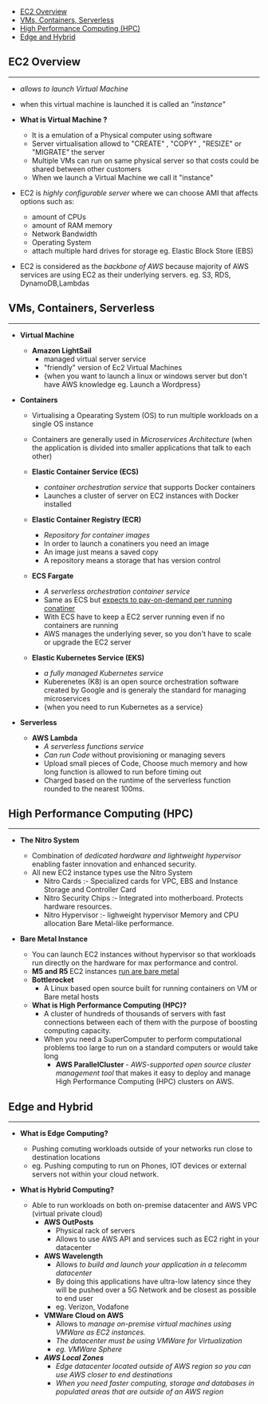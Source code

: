 - [EC2 Overview](#ec2-overview)
- [VMs, Containers, Serverless](#vms-containers-serverless)
- [High Performance Computing (HPC)](#high-performance-computing)
- [Edge and Hybrid](#edge-and-hybrid)

## EC2 Overview
---
 - <i> allows to launch Virtual Machine </i>
 - when this virtual machine is launched it is called an <i>"instance"</i>

 - <b> What is Virtual Machine ?</b>
    - It is a emulation of a Physical computer using software
    - Server virtualisation allowd to "CREATE" , "COPY" , "RESIZE" or "MIGRATE" the server
    - Multiple VMs can run on same physical server so that costs could be shared between other customers
    - When we launch a Virtual Machine we call it "instance"
- EC2 is <i> highly configurable server </i> where we can choose AMI that affects options such as:
    - amount of CPUs
    - amount of RAM memory
    - Network Bandwidth
    - Operating System
    - attach multiple hard drives for storage eg. Elastic Block Store (EBS)
- EC2 is considered as the <i> backbone of AWS </i> because majority of AWS services are using EC2 as their underlying servers. eg. S3, RDS, DynamoDB,Lambdas

## VMs, Containers, Serverless
---

- <b> Virtual Machine </b>
    - <b> Amazon LightSail </b>
        - managed virtual server service
        - "friendly" version of Ec2 Virtual Machines
        - {when you want to launch a linux or windows server but don't have AWS knowledge eg. Launch a Wordpress}

- <b> Containers </b>
    - Virtualising a Opearating System (OS) to run multiple workloads on a single OS instance
    - Containers are generally used in <i> Microservices Architecture </i> (when the application is divided into smaller applications that talk to each other)

    - <b> Elastic Container Service (ECS) </b>
        -  <i> container orchestration service </i> that supports Docker containers
        - Launches a cluster of server on EC2 instances with Docker installed

    - <b> Elastic Container Registry (ECR) </b>     
        - <i> Repository for container images </i>
        - In order to launch a conatiners you need an image
        - An image just means a saved copy
        - A repository means a storage that has version control
    
    - <b> ECS Fargate </b>
        - <i> A serverless orchestration container service </i>
        - Same as ECS but <u> expects to pay-on-demand per running conatiner  </u>
        - With ECS have to keep a EC2 server running even if no containers are running 
        - AWS manages the underlying sever, so you don't have to scale or upgrade the EC2 server
    
    - <b> Elastic Kubernetes Service (EKS) </b>
        - <i> a fully managed Kubernetes service </i>
        - Kuberenetes (K8) is an open source orchestration software created by Google and is generaly the standard for managing microservices 
        - {when you need to run Kubernetes as a service}
    
- <b> Serverless </b>
    - <b> AWS Lambda </b>
        - <i> A serverless functions service </i>
        - <I> Can run Code </i> without provisioning or managing severs
        - Upload small pieces of Code, Choose much memory and how long function is allowed to run before timing out
        - Charged based on the runtime of the serverless function rounded to the nearest 100ms.

## High Performance Computing (HPC)
--- 

- <b> The Nitro System </b>
    - Combination of <i> dedicated hardware and lightweight hypervisor</i> enabling faster innovation and enhanced security. 
    - All new EC2 instance types use the Nitro System
        - Nitro Cards :-  Specialized cards for VPC, EBS and Instance Storage and Controller Card
        - Nitro Security Chips :- Integrated into motherboard. Protects hardware resources.
        - Nitro Hypervisor :- lighweight hypervisor Memory and CPU allocation Bare Metal-like performance.

- <b> Bare Metal Instance </b>
    - You can launch EC2 instances without hypervisor so that workloads run directly on the hardware for max performance and control.
    - <b> M5 and R5 </b> EC2 instances <u> run are bare metal </u>
    - <b> Bottlerocket </b>
        - A Linux based open source built for running containers on VM or Bare metal hosts 
    - <b> What is High Performance Computing (HPC)? </b>
        - A cluster of hundreds of thousands of servers with fast connections between each of them with the purpose of boosting computing capacity.
        - When you need a SuperComputer to perform computational problems too large to run on a standard computers or would take long
            - <b> AWS ParallelCluster </b> - <i>AWS-supported open source cluster management tool </i> that makes it easy to deploy and manage High Performance Computing (HPC) clusters on AWS.
 
## Edge and Hybrid 
---

 - <b> What is Edge Computing? </b>
    - Pushing comuting workloads outside of your networks run close to destination locations
    - eg. Pushing computing to run on Phones, IOT devices or external servers not within your cloud network.

- <b> What is Hybrid Computing? </b>
    - Able to run workloads on both on-premise datacenter and AWS VPC (virtual private cloud)
        - <b> AWS OutPosts </b> 
            - Physical rack of servers 
            - Allows to use AWS API and services such as EC2 right in your datacenter
        - <b> AWS Wavelength </b>
            - Allows <i> to build and launch your application in a telecomm datacenter </i> 
            - By doing this applications have ultra-low latency since they will be pushed over a 5G Network and be closest as possible to end user 
            - eg. Verizon, Vodafone
        - <b> VMWare Cloud on AWS </b>
            - Allows to <i> manage on-premise virtual machines using VMWare <i> as EC2 instances.
            - The datacenter must be using VMWare for Virtualization 
            - eg. VMWare Sphere
        - <b> AWS Local Zones </b>
            - <i> Edge datacenter located outside of AWS region </i> so you can use AWS closer to end destinations
            - When you need faster computing, storage and databases in populated areas that are outside of an AWS region




